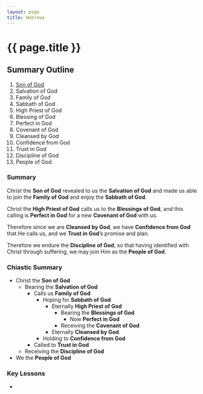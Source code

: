 ```yaml
--- 
layout: page 
title: Hebrews
---
```


# {{ page.title }}

## Summary Outline

1. [Son of God](https://docs.google.com/document/d/1c51oOT5fdAZW3Qo77qjEot-elb9eTfyzRYECo0IyCxI/edit?usp=sharing)
2. Salvation of God
3. Family of God
4. Sabbath of God
5. High Priest of God
6. Blessing of God
7. Perfect in God
8. Covenant of God
9.  Cleansed by God
10. Confidence from God
11. Trust in God
12. Discipline of God
13. People of God

### Summary
Christ the **Son of God** revealed to us the **Salvation of God** and made us able to join the **Family of God** and enjoy the **Sabbath of God**. 

Christ the **High Priest of God** calls us to the **Blessings of God**, and this calling is **Perfect in God** for a new **Covenant of God** with us. 

Therefore since we are **Cleansed by God**, we have **Confidence from God** that He calls us, and we **Trust in God**’s promise and plan. 

Therefore we endure the **Discipline of God**, so that having identified with Christ through suffering, we may join Him as the **People of God**. 

### Chiastic Summary
- Christ the **Son of God**
  - Bearing the **Salvation of God**
    - Calls us **Family of God**
      - Hoping for **Sabbath of God**
        - Eternally **High Priest of God**
          - Bearing the **Blessings of God**
            - Now **Perfect in God**
          - Receiving the **Covenant of God**
        - Eternally **Cleansed by God**
      - Holding to **Confidence from God**
    - Called to **Trust in God**
  - Receiving the **Discipline of God**
- We the **People of God**

### Key Lessons
- 